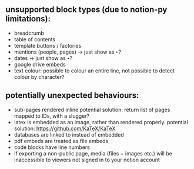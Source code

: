 ## unsupported block types (due to notion-py limitations):

- breadcrumb
- table of contents
- template buttons / factories
- mentions (people, pages) -> just show as `‣`?
- dates -> just show as `‣`?
- google drive embeds
- text colour: possible to colour an entire line, not possible to detect colour by character?

## potentially unexpected behaviours:

- sub-pages rendered inline
  potential solution: return list of pages mapped to IDs, with a slugger?
- latex is embedded as an image, rather than rendered properly.
  potential solution: https://github.com/KaTeX/KaTeX
- databases are linked to instead of embedded
- pdf embeds are treated as file embeds
- code blocks have line numbers
- if exporting a non-public page, media (files + images etc.) will be inaccessible to viewers not signed in to your notion account
